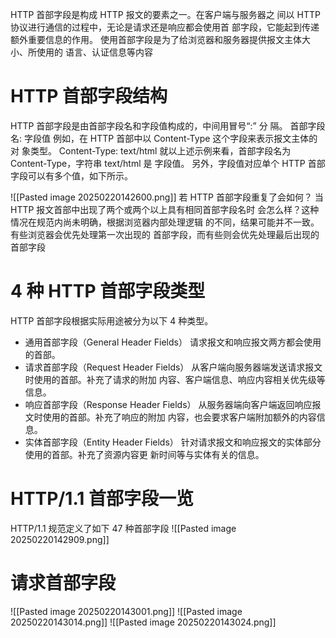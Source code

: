 HTTP 首部字段是构成 HTTP 报文的要素之一。在客户端与服务器之 间以 HTTP 协议进行通信的过程中，无论是请求还是响应都会使用首 部字段，它能起到传递额外重要信息的作用。 使用首部字段是为了给浏览器和服务器提供报文主体大小、所使用的 语言、认证信息等内容
# HTTP 首部字段结构 
HTTP 首部字段是由首部字段名和字段值构成的，中间用冒号“:” 分 隔。 
首部字段名: 字段值 例如，在 HTTP 首部中以 Content-Type 这个字段来表示报文主体的 对 象类型。 
Content-Type: text/html
就以上述示例来看，首部字段名为 Content-Type，字符串 text/html 是 字段值。 另外，字段值对应单个 HTTP 首部字段可以有多个值，如下所示。 

![[Pasted image 20250220142600.png]]
若 HTTP 首部字段重复了会如何？
当 HTTP 报文首部中出现了两个或两个以上具有相同首部字段名时 会怎么样？这种情况在规范内尚未明确，根据浏览器内部处理逻辑 的不同，结果可能并不一致。有些浏览器会优先处理第一次出现的 首部字段，而有些则会优先处理最后出现的首部字段

# 4 种 HTTP 首部字段类型 
HTTP 首部字段根据实际用途被分为以下 4 种类型。
- 通用首部字段（General Header Fields） 请求报文和响应报文两方都会使用的首部。 
- 请求首部字段（Request Header Fields） 从客户端向服务器端发送请求报文时使用的首部。补充了请求的附加 内容、客户端信息、响应内容相关优先级等信息。 
- 响应首部字段（Response Header Fields） 从服务器端向客户端返回响应报文时使用的首部。补充了响应的附加 内容，也会要求客户端附加额外的内容信息。 
- 实体首部字段（Entity Header Fields） 针对请求报文和响应报文的实体部分使用的首部。补充了资源内容更 新时间等与实体有关的信息。

# HTTP/1.1 首部字段一览 
HTTP/1.1 规范定义了如下 47 种首部字段
![[Pasted image 20250220142909.png]]
  # 请求首部字段
![[Pasted image 20250220143001.png]]
![[Pasted image 20250220143014.png]]
![[Pasted image 20250220143024.png]]